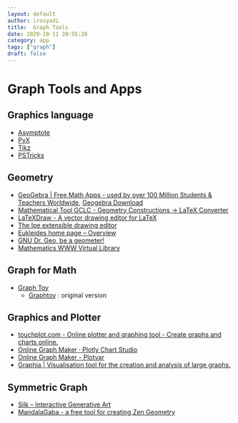 ```yaml
---
layout: default
author: irosyadi
title:  Graph Tools
date: 2020-10-11 20:55:28
category: app
tags: ["graph"]
draft: false
---
```


# Graph Tools and Apps

## Graphics language 
- [Asymptote](https://asymptote.sourceforge.io/)
- [PyX](https://en.wikipedia.org/wiki/PyX_(vector_graphics_language))
- [Tikz](https://github.com/pgf-tikz/pgf)
- [PSTricks](https://en.wikipedia.org/wiki/PSTricks)

## Geometry
* [GeoGebra | Free Math Apps - used by over 100 Million Students & Teachers Worldwide](https://www.geogebra.org/), [Geogebra Download](https://wiki.geogebra.org/en/Reference:GeoGebra_Installation)
* [Mathematical Tool GCLC - Geometry Constructions -> LaTeX Converter](http://poincare.matf.bg.ac.rs/~janicic//gclc/)
* [LaTeXDraw - A vector drawing editor for LaTeX](http://latexdraw.sourceforge.net/)
* [The Ipe extensible drawing editor](http://ipe.otfried.org/)
* [Eukleides home page – Overview](http://www.eukleides.org/overview.html)
* [GNU Dr. Geo, be a geometer!](http://www.drgeo.eu/)
* [Mathematics WWW Virtual Library](https://www.math.fsu.edu/Virtual/index.php?f=21)

## Graph for Math
- [Graph Toy](http://memorystomp.com/graphtoy/)
    - [Graphtoy](http://www.iquilezles.org/apps/graphtoy/) : original version
    


## Graphics and Plotter
- [touchplot.com - Online plotter and graphing tool - Create graphs and charts online.](https://touchplot.com/#)
- [Online Graph Maker · Plotly Chart Studio](https://chart-studio.plotly.com/create/#/)
- [Online Graph Maker - Plotvar](http://www.plotvar.com/index.php)
- [Graphia | Visualisation tool for the creation and analysis of large graphs.](https://graphia.app/)

## Symmetric Graph
- [Silk – Interactive Generative Art](http://weavesilk.com/)
- [MandalaGaba - a free tool for creating Zen Geometry](https://www.mandalagaba.com/)